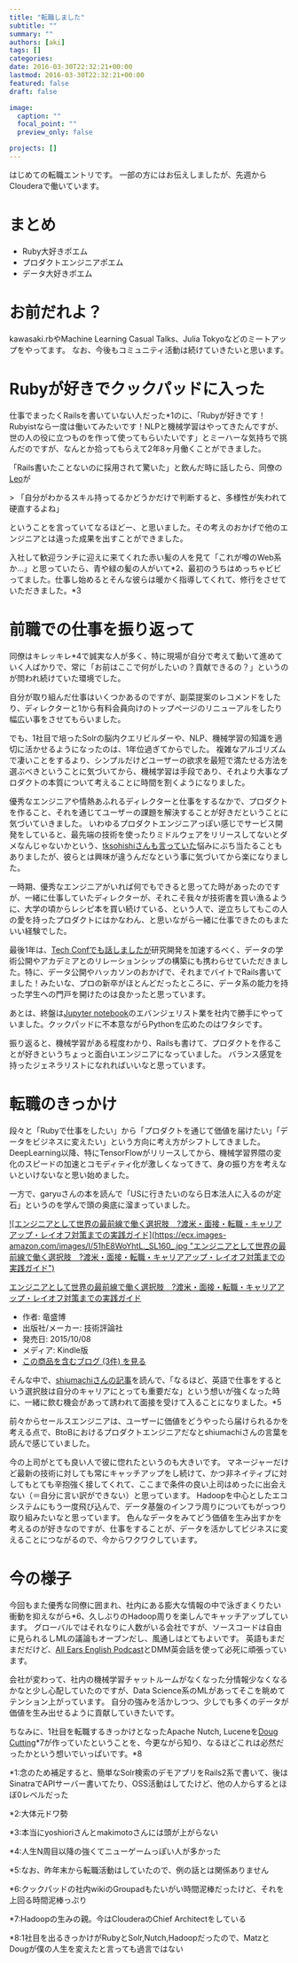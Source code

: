 ```yaml
---
title: "転職しました"
subtitle: ""
summary: ""
authors: [aki]
tags: []
categories: 
date: 2016-03-30T22:32:21+00:00
lastmod: 2016-03-30T22:32:21+00:00
featured: false
draft: false

image:
  caption: ""
  focal_point: ""
  preview_only: false

projects: []
---
```

はじめての転職エントリです。 一部の方にはお伝えしましたが、先週からClouderaで働いています。

# まとめ

- Ruby大好きポエム
- プロダクトエンジニアポエム
- データ大好きポエム

# お前だれよ？

kawasaki.rbやMachine Learning Casual Talks、Julia Tokyoなどのミートアップをやってます。 なお、今後もコミュニティ活動は続けていきたいと思います。

# Rubyが好きでクックパッドに入った

仕事でまったくRailsを書いていない人だった\*1のに、「Rubyが好きです！Rubyistなら一度は働いてみたいです！NLPと機械学習はやってきたんですが、世の人の役に立つものを作って使ってもらいたいです」とミーハーな気持ちで挑んだのですが、なんとか拾ってもらえて2年8ヶ月働くことができました。

「Rails書いたことないのに採用されて驚いた」と飲んだ時に話したら、同僚の[Leo](https://twitter.com/lchin)が

&gt; 「自分がわかるスキル持ってるかどうかだけで判断すると、多様性が失われて硬直するよね」

ということを言っていてなるほどー、と思いました。その考えのおかげで他のエンジニアとは違った成果を出すことができました。

入社して歓迎ランチに迎えに来てくれた赤い髪の人を見て「これが噂のWeb系か...」と思っていたら、青や緑の髪の人がいて\*2、最初のうちはめっちゃビビってました。仕事し始めるとそんな彼らは暖かく指導してくれて、修行をさせていただきました。\*3

# 前職での仕事を振り返って

同僚はキレッキレ\*4で誠実な人が多く、特に現場が自分で考えて動いて進めていく人ばかりで、常に「お前はここで何がしたいの？貢献できるの？」というのが問われ続けていた環境でした。

自分が取り組んだ仕事はいくつかあるのですが、副菜提案のレコメンドをしたり、ディレクターと1から有料会員向けのトップページのリニューアルをしたり幅広い事をさせてもらいました。

でも、1社目で培ったSolrの脳内クエリビルダーや、NLP、機械学習の知識を適切に活かせるようになったのは、1年位過ぎてからでした。 複雑なアルゴリズムで凄いことをするより、シンプルだけどユーザーの欲求を最短で満たせる方法を選ぶべきということに気づいてから、機械学習は手段であり、それより大事なプロダクトの本質について考えることに時間を割くようになりました。

優秀なエンジニアや情熱あふれるディレクターと仕事をするなかで、プロダクトを作ること、それを通じてユーザーの課題を解決することが好きだということに気づいていきました。 いわゆるプロダクトエンジニアっぽい感じでサービス開発をしていると、最先端の技術を使ったりミドルウェアをリリースしてないとダメなんじゃないかという、[tksohishiさんも言っていた](http://rebuild.fm/130/)悩みにぶち当たることもありましたが、彼らとは興味が違うんだなという事に気づいてから楽になりました。

一時期、優秀なエンジニアがいれば何でもできると思ってた時があったのですが、一緒に仕事していたディレクターが、それこそ我々が技術書を買い漁るように、大学の頃からレシピ本を買い続けている、という人で、逆立ちしてもこの人の愛を持ったプロダクトにはかなわん、と思いながら一緒に仕事できたのもまたいい経験でした。

最後1年は、[Tech Confでも話しましたが](http://chezou.hatenablog.com/entry/2016/01/25/000000)研究開発を加速するべく、データの学術公開やアカデミアとのリレーションシップの構築にも携わらせていただきました。特に、データ公開やハッカソンのおかげで、それまでバイトでRails書いてました！みたいな、プロの新卒がほとんどだったところに、データ系の能力を持った学生への門戸を開けたのは良かったと思っています。

あとは、終盤は[Jupyter notebook](http://techlife.cookpad.com/entry/write-once-share-anywhare)のエバンジェリスト業を社内で勝手にやっていました。クックパッドに不本意ながらPythonを広めたのはワタシです。

振り返ると、機械学習がある程度わかり、Railsも書けて、プロダクトを作ることが好きというちょっと面白いエンジニアになっていました。 バランス感覚を持ったジェネラリストになれればいいなと思っています。

# 転職のきっかけ

段々と「Rubyで仕事をしたい」から「プロダクトを通じて価値を届けたい」「データをビジネスに変えたい」という方向に考え方がシフトしてきました。 DeepLearning以降、特にTensorFlowがリリースしてから、機械学習界隈の変化のスピードの加速とコモディティ化が激しくなってきて、身の振り方を考えないといけないなと思い始めました。

一方で、garyuさんの本を読んで「USに行きたいのなら日本法人に入るのが定石」というのを学んで頭の奥底に溜まっていました。

[![エンジニアとして世界の最前線で働く選択肢　?渡米・面接・転職・キャリアアップ・レイオフ対策までの実践ガイド](https://ecx.images-amazon.com/images/I/51hE8WoYhtL._SL160_.jpg &quot;エンジニアとして世界の最前線で働く選択肢　?渡米・面接・転職・キャリアアップ・レイオフ対策までの実践ガイド&quot;)](http://www.amazon.co.jp/exec/obidos/ASIN/B01626P712/chezou-22/)

[エンジニアとして世界の最前線で働く選択肢　?渡米・面接・転職・キャリアアップ・レイオフ対策までの実践ガイド](http://www.amazon.co.jp/exec/obidos/ASIN/B01626P712/chezou-22/)

- 作者: 竜盛博
- 出版社/メーカー: 技術評論社
- 発売日: 2015/10/08
- メディア: Kindle版
- [この商品を含むブログ (3件) を見る](http://d.hatena.ne.jp/asin/B01626P712/chezou-22)

そんな中で、[shiumachiさんの記事](http://shiumachi.hatenablog.com/entry/2016/01/03/213850)を読んで、「なるほど、英語で仕事をするという選択肢は自分のキャリアにとっても重要だな」という想いが強くなった時に、一緒に飲む機会があって誘われて面接を受けて入ることになりました。\*5

前々からセールスエンジニアは、ユーザーに価値をどうやったら届けられるかを考える点で、BtoBにおけるプロダクトエンジニアだなとshiumachiさんの言葉を読んで感じていました。

今の上司がとても良い人で彼に惚れたというのも大きいです。 マネージャーだけど最新の技術に対しても常にキャッチアップをし続けて、かつ非ネイティブに対してもとても辛抱強く接してくれて、ここまで条件の良い上司はめったに出会えない（＝自分に言い訳ができない）と思っています。 Hadoopを中心としたエコシステムにもう一度飛び込んで、データ基盤のインフラ周りについてもがっつり取り組みたいなと思っています。 色んなデータをみてどう価値を生み出すかを考えるのが好きなのですが、仕事をすることが、データを活かしてビジネスに変えることにつながるので、今からワクワクしています。

# 今の様子

今回もまた優秀な同僚に囲まれ、社内にある膨大な情報の中で泳ぎまくりたい衝動を抑えながら\*6、久しぶりのHadoop周りを楽しんでキャッチアップしています。 グローバルではそれなりに人数がいる会社ですが、ソースコードは自由に見られるしMLの議論もオープンだし、風通しはとてもよいです。 英語もまだまだだけど、[All Ears English Podcast](http://allearsenglish.com/)とDMM英会話を使って必死に頑張っています。

会社が変わって、社内の機械学習チャットルームがなくなった分情報少なくなるかなと少し心配していたのですが、Data Science系のMLがあってそこを眺めてテンション上がっています。 自分の強みを活かしつつ、少しでも多くのデータが価値を生み出せるように貢献していきたいです。

ちなみに、1社目を転職するきっかけとなったApache Nutch, Luceneを[Doug Cutting](https://en.wikipedia.org/wiki/Doug_Cutting)\*7が作っていたということを、今更ながら知り、なるほどこれは必然だったかという想いでいっぱいです。\*8

\*1:念のため補足すると、簡単なSolr検索のデモアプリをRails2系で書いて、後はSinatraでAPIサーバー書いてたり、OSS活動はしてたけど、他の人からするとほぼ0レベルだった

\*2:大体元ドワ勢

\*3:本当にyoshioriさんとmakimotoさんには頭が上がらない

\*4:人生N周目以降の強くてニューゲームっぽい人が多かった

\*5:なお、昨年末から転職活動はしていたので、例の話とは関係ありません

\*6:クックパッドの社内wikiのGroupadもたいがい時間泥棒だったけど、それを上回る時間泥棒っぷり

\*7:Hadoopの生みの親。今はClouderaのChief Architectをしている

\*8:1社目を出るきっかけがRubyとSolr,Nutch,Hadoopだったので、MatzとDougが僕の人生を変えたと言っても過言ではない


